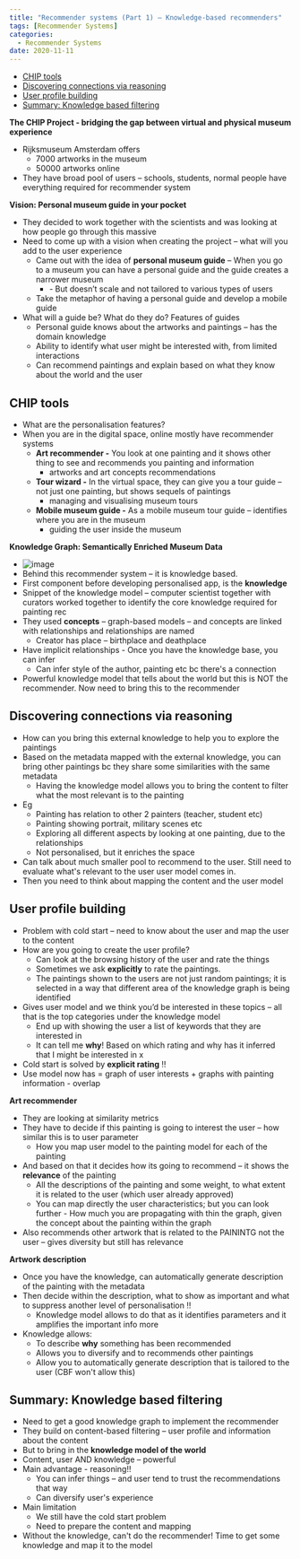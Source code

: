 ```yaml
---
title: "Recommender systems (Part 1) – Knowledge-based recommenders"
tags: [Recommender Systems]
categories:
  - Recommender Systems
date: 2020-11-11
---
```


<!-- TOC START min:1 max:3 link:true asterisk:false update:true -->
  - [CHIP tools](#chip-tools)
  - [Discovering connections via reasoning](#discovering-connections-via-reasoning)
  - [User profile building](#user-profile-building)
  - [Summary: Knowledge based filtering](#summary-knowledge-based-filtering)
<!-- TOC END -->



**The CHIP Project - bridging the gap between virtual and physical museum experience**
  - Rijksmuseum Amsterdam offers
      - 7000 artworks in the museum
      - 50000 artworks online
  - They have broad pool of users – schools, students, normal people
    have everything required for
     recommender system

**Vision: Personal museum guide in your pocket**

  - They decided to work together with the scientists and was looking at
    how people go through this massive
  - Need to come up with a vision when creating the project – what will
    you add to the user experience
      - Came out with the idea of **personal museum guide** – When you
        go to a museum you can have a personal guide and the guide
        creates a narrower museum
        - \- But doesn’t scale and not tailored to various types of users
      - Take the metaphor of having a personal guide and develop a
        mobile guide
  - What will a guide be? What do they do? Features of guides
      - Personal guide knows about the artworks and paintings – has the
        domain knowledge
      - Ability to identify what user might be interested with, from
        limited interactions
      - Can recommend paintings and explain based on what they know
        about the world and the user


## CHIP tools
  - What are the personalisation features?
  - When you are in the digital space, online mostly have recommender
    systems
      - **Art recommender -** You look at one painting and it shows
        other thing to see and recommends you painting and information
          - artworks and art concepts recommendations
      - **Tour wizard -** In the virtual space, they can give you a tour
        guide – not just one painting, but shows sequels of paintings
          - managing and visualising museum tours
      - **Mobile museum guide -** As a mobile museum tour guide –
        identifies where you are in the museum
          - guiding the user inside the museum


**Knowledge Graph: Semantically Enriched Museum Data**

  - ![image](https://user-images.githubusercontent.com/33334078/95708763-0f870000-0c98-11eb-990f-e134cfd54c58.png)
  - Behind this recommender system – it is knowledge based.
  - First component before developing personalised app, is the
    **knowledge**
  - Snippet of the knowledge model – computer scientist together with
    curators worked together to identify the core knowledge required for
    painting rec
  - They used **concepts** – graph-based models – and concepts are
    linked with relationships and relationships are named
      - Creator has place – birthplace and deathplace
  - Have implicit relationships - Once you have the knowledge base, you
    can infer
      - Can infer style of the author, painting etc bc there's a
        connection
  - Powerful knowledge model that tells about the world but this is NOT
    the recommender. Now need to bring this to the recommender


## Discovering connections via reasoning
  - How can you bring this external knowledge to help you to explore the
    paintings
  - Based on the metadata mapped with the external knowledge, you can
    bring other paintings bc they share some similarities with the same
    metadata
      - Having the knowledge model allows you to bring the content to
        filter what the most relevant is to the painting
  - Eg
      - Painting has relation to other 2 painters (teacher, student etc)
      - Painting showing portrait, military scenes etc
      - Exploring all different aspects by looking at one painting, due
        to the relationships
      - Not personalised, but it enriches the space
  - Can talk about much smaller pool to recommend to the user. Still
    need to evaluate what's relevant to the user user model comes in.
  - Then you need to think about mapping the content and the user model


## User profile building
  - Problem with cold start – need to know about the user and map the
    user to the content
  - How are you going to create the user profile?
      - Can look at the browsing history of the user and rate the things
      - Sometimes we ask **explicitly** to rate the paintings.
      - The paintings shown to the users are not just random paintings; it is selected in a way that different area of the knowledge graph is being identified
  - Gives user model and we think you’d be interested in these topics –
    all that is the top categories under the knowledge model
      - End up with showing the user a list of keywords that they are
        interested in
      - It can tell me **why**\! Based on which rating and why has it
        inferred that I might be interested in x
  - Cold start is solved by **explicit rating** ‼
  - Use model now has = graph of user interests + graphs with painting
    information - overlap


**Art recommender**

  - They are looking at similarity metrics
  - They have to decide if this painting is going to interest the user –
    how similar this is to user parameter
      - How you map user model to the painting model for each of the
        painting
  - And based on that it decides how its going to recommend – it shows the
    **relevance** of the painting
      - All the descriptions of the painting and some weight, to what
        extent it is related to the user (which user already approved)
      - You can map directly the user characteristics; but you can look
        further - How much you are propagating with thin the graph,
        given the concept about the painting within the graph
  - Also recommends other artwork that is related to the PAININTG not
    the user – gives diversity but still has relevance


**Artwork description**
  - Once you have the knowledge, can automatically generate description
    of the painting with the metadata
  - Then decide within the description, what to show as important and
    what to suppress another level of personalisation ‼
      - Knowledge model allows to do that as it identifies parameters
        and it amplifies the important info more
  - Knowledge allows:
      - To describe **why** something has been recommended
      - Allows you to diversify and to recommends other paintings
      - Allow you to automatically generate description that is tailored
        to the user (CBF won't allow this)


## Summary: Knowledge based filtering
  - Need to get a good knowledge graph to implement the recommender
  - They build on content-based filtering – user profile and information
    about the content
  - But to bring in the **knowledge model of the world**
  - Content, user AND knowledge – powerful
  - Main advantage - reasoning\!\!
      - You can infer things – and user tend to trust the recommendations that way
      - Can diversify user's experience
  - Main limitation
      - We still have the cold start problem
      - Need to prepare the content and mapping
  - Without the knowledge, can't do the recommender\! Time to get some
    knowledge and map it to the model
